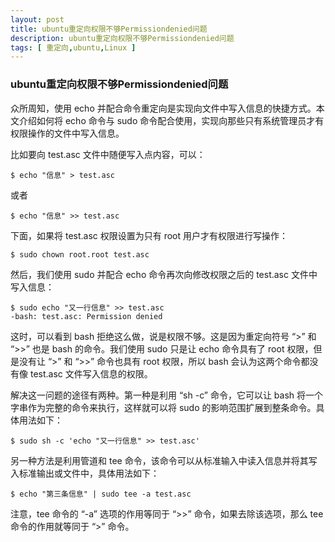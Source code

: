 ```yaml
---
layout: post
title: ubuntu重定向权限不够Permissiondenied问题
description: ubuntu重定向权限不够Permissiondenied问题
tags: [ 重定向,ubuntu,Linux ]
---
```


### ubuntu重定向权限不够Permissiondenied问题

众所周知，使用 echo 并配合命令重定向是实现向文件中写入信息的快捷方式。本文介绍如何将 echo 命令与 sudo 命令配合使用，实现向那些只有系统管理员才有权限操作的文件中写入信息。

比如要向 test.asc 文件中随便写入点内容，可以：

```
$ echo "信息" > test.asc
```

或者

```
$ echo "信息" >> test.asc
```

下面，如果将 test.asc 权限设置为只有 root 用户才有权限进行写操作：

```
$ sudo chown root.root test.asc
```

然后，我们使用 sudo 并配合 echo 命令再次向修改权限之后的 test.asc 文件中写入信息：

```
$ sudo echo "又一行信息" >> test.asc
-bash: test.asc: Permission denied
```

这时，可以看到 bash 拒绝这么做，说是权限不够。这是因为重定向符号 “>” 和 “>>” 也是 bash 的命令。我们使用 sudo 只是让 echo 命令具有了 root 权限，但是没有让 “>” 和 “>>” 命令也具有 root 权限，所以 bash 会认为这两个命令都没有像 test.asc 文件写入信息的权限。

解决这一问题的途径有两种。第一种是利用 “sh -c” 命令，它可以让 bash 将一个字串作为完整的命令来执行，这样就可以将 sudo 的影响范围扩展到整条命令。具体用法如下：

```
$ sudo sh -c 'echo "又一行信息" >> test.asc'
```

另一种方法是利用管道和 tee 命令，该命令可以从标准输入中读入信息并将其写入标准输出或文件中，具体用法如下：

```
$ echo "第三条信息" | sudo tee -a test.asc
```

注意，tee 命令的 “-a” 选项的作用等同于 “>>” 命令，如果去除该选项，那么 tee 命令的作用就等同于 “>” 命令。



